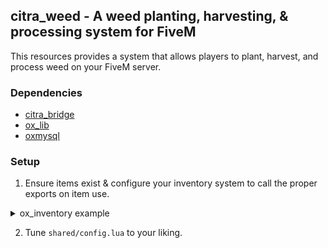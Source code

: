## citra_weed - A weed planting, harvesting, & processing system for FiveM
This resources provides a system that allows players to plant, harvest, and process weed on your FiveM server.

### Dependencies
- [citra_bridge](https://github.com/citRaTTV/citra_bridge)
- [ox_lib](https://github.com/overextended/ox_lib)
- [oxmysql](https://github.com/overextended/oxmysql)

### Setup
1. Ensure items exist & configure your inventory system to call the proper exports on item use.

<details>
    <summary>ox_inventory example</summary>

    ```lua
        ["weedplant_seedf"] = {
            label = "Female Weed Seed",
            weight = 0,
            stack = true,
            close = true,
            description = "Female Weed Seed",
            client = {
                image = "weedplant_seed.png",
                export = 'citra_weed.plant',
            }
        },
        ["weedplant_seedm"] = {
            label = "Male Weed Seed",
            weight = 0,
            stack = true,
            close = false,
            description = "Male Weed Seed",
            client = {
                image = "weedplant_seed.png",
                export = 'citra_weed.plant',
            }
        },
        ["weedplant_rack"] = {
            label = "Drying Rack",
            weight = 50000,
            stack = false,
            close = true,
            description = "A large drying rack",
            client = {
                export = 'citra_weed.deployRack',
            },
        },
        ["lighter"] = {
            label = "Lighter",
            weight = 0,
            stack = true,
            close = true,
            description = "On new years eve a nice fire to stand next to",
            client = {
                image = "lighter.png",
            }
        },
        ["plant_tub"] = {
            label = "Plant Tub",
            weight = 1000,
            stack = true,
            close = false,
            description = "Pot for planting plants",
            client = {
                image = "plant_tub.png",
            }
        },
        ["waterbottle"] = {
            label = "Water",
            weight = 500,
            stack = true,
            close = true,
            description = "For all the thirsty people out there",
            client = {
                image = "water_bottle.png",
            }
        },
        ["weed_nutrition"] = {
            label = "Plant Fertilizer",
            weight = 2000,
            stack = true,
            close = true,
            description = "Plant nutrition",
            client = {
                image = "weed_nutrition.png",
            }
        },
        ["empty_weed_bag"] = {
            label = "Empty Weed Bag",
            weight = 0,
            stack = true,
            close = true,
            description = "A small empty bag",
            client = {
                image = "weed_baggy_empty.png",
            }
        },
        ["weedplant_weed"] = {
            label = "Homegrown 2g",
            weight = 100,
            stack = true,
            close = false,
            description = "Weed ready for the streets",
            client = {
                image = "weedplant_weed.png",
            }
        },
    ```
</details>

2. Tune `shared/config.lua` to your liking.
